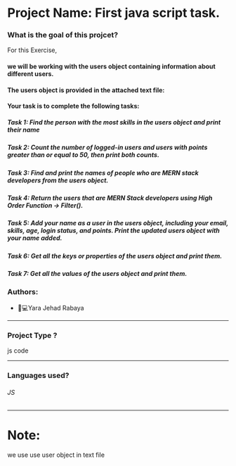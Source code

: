 # Project Name: First java script task.
### What is the goal of this projcet?
For this Exercise,
#### we will be working with the users object containing information about different users.
#### The users object is provided in the attached text file:
#### Your task is to complete the following tasks:
##### Task 1: Find the person with the most skills in the users object and print their name
##### Task 2: Count the number of logged-in users and users with points greater than or equal to 50, then print both counts.
##### Task 3: Find and print the names of people who are MERN stack developers from the users object.
##### Task 4: Return the users that are MERN Stack developers using High Order Function -> Filter().
##### Task 5:  Add your name as a user in the users object, including your email, skills, age, login status, and points. Print the updated users object with your name added.
##### Task 6: Get all the keys or properties of the users object and print them.
##### Task 7: Get all the values of the users object and print them.

### Authors:
* 	👩💻Yara Jehad Rabaya
_______________________________________________________________________________________________________________________
### Project Type ?
js code
_______________________________________________________________________________________________________________________
### Languages used?
###### JS
______________________________________________________________________________________________________________________

# Note:
 we use use user object in text file
